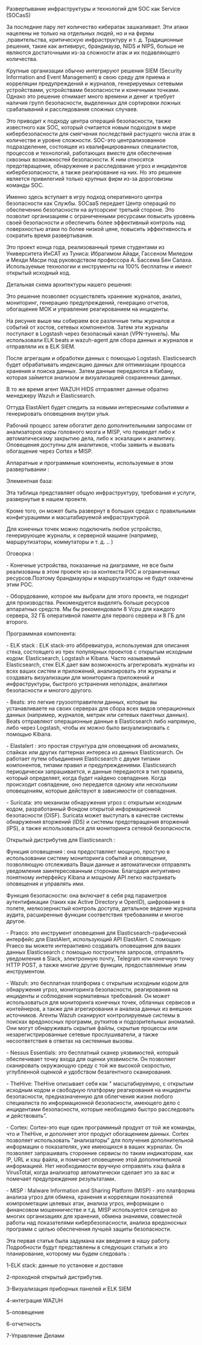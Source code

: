 Развертывание инфраструктуры и технологий для SOC как Service (SOCasS)

За последние пару лет количество кибератак зашкаливает. Эти атаки нацелены не только на отдельных людей, но и на фирмы ,правительства, критическую инфраструктуру и т. д. Традиционные решения, такие как антивирус, брандмауэр, NIDS и NIPS, больше не являются достаточными из-за сложности атак и их подавляющего количества.

Крупные организации обычно интегрируют решения SIEM (Security Information and Event Management) в свою среду для приема и корреляции предупреждений и журналов, генерируемых сетевыми устройствами, устройствами безопасности и конечными точками. Однако это решение отнимает много времени и денег и требует наличия групп безопасности, выделенных для сортировки ложных срабатываний и расследования сложных случаев.

Это приводит к подходу центра операций безопасности, также известного как SOC, который считается новым подходом в мире кибербезопасности для смягчения последствий растущего числа атак в количестве и уровне сложности. SOC-это централизованное подразделение, состоящее из квалифицированных специалистов, процессов и технологий, работающих вместе для обеспечения сквозных возможностей безопасности. К ним относятся предотвращение, обнаружение и расследование угроз и инцидентов кибербезопасности, а также реагирование на них. Но это решение является привилегией только крупных фирм из-за дороговизны команды SOC.

Именно здесь вступает в игру подход оперативного центра безопасности как Службы. SOCaaS передает Центр операций по обеспечению безопасности на аутсорсинг третьей стороне. Это позволит организациям с ограниченными ресурсами повысить уровень своей безопасности и обеспечить более эффективный контроль над поверхностью атаки по более низкой цене, повысить эффективность и сократить время развертывания.

Это проект конца года, реализованный тремя студентами из Университета ИнСАТ из Туниса: Ибрагимом Айади, Гассеном Миледом и Мехди Масри под руководством профессора А. Бассема Бен Салаха. Используемые технологии и инструменты на 100% бесплатны и имеют открытый исходный код.


 

Детальная схема архитектуры нашего решения:


 

Это решение позволяет осуществлять хранение журналов, анализ, мониторинг, генерацию предупреждений, генерацию отчетов, обогащение МОК и управление реагированием на инциденты.

На рисунке выше мы собираем все различные типы журналов и событий от хостов, сетевых компонентов. Затем эти журналы поступают в Logstash через безопасный канал (VPN-туннель). Мы использовали ELK beats и wazuh-agent для сбора данных и журналов и отправляли их в ELK SIEM.

После агрегации и обработки данных с помощью Logstash. Elasticsearch будет обрабатывать индексацию данных для оптимизации процесса хранения и поиска данных. Затем данные передаются в Кибану, которая займется анализом и визуализацией сохраненных данных.

В то же время агент WAZUH HIDS отправляет данные обратно менеджеру Wazuh и Elasticsearch.

Оттуда ElastAlert будет следить за новыми интересными событиями и генерировать оповещения внутри улья.

Рабочий процесс затем обогатит дело дополнительными запросами от анализаторов коры головного мозга и MISP, что приведет либо к автоматическому закрытию дела, либо к эскалации к аналитику. Оповещения доступны для аналитиков, чтобы заявить и вызвать обогащение через Cortex и MISP.


 

Аппаратные и программные компоненты, используемые в этом развертывании :

Элементная база:

Эта таблица представляет общую инфраструктуру, требования и услуги, развернутые в нашем проекте.

Кроме того, он может быть развернут в больших средах с правильными конфигурациями и масштабируемой инфраструктурой.

Для конечных точек можно подключить любое устройство, генерирующее журналы, к серверной машине (например, маршрутизаторы, коммутаторы и т. д. .. )


 

Оговорка :

\- Конечные устройства, показанные на диаграмме, не все были реализованы в этом проекте из-за контекста POC и ограниченных ресурсов.Поэтому брандмауэры и маршрутизаторы не будут охвачены этим POC.

\- Оборудование, которое мы выбрали для этого проекта, не подходит для производства. Рекомендуется выделять больше ресурсов аппаратных средств. Мы бы рекомендовали 8 Vcpu для каждого сервера, 32 ГБ оперативной памяти для первого сервера и 8 ГБ для второго.

Программная компонента:

\- ELK stack : ELK stack-это аббревиатура, используемая для описания стека, состоящего из трех популярных проектов с открытым исходным кодом: Elasticsearch, Logstash и Kibana. Часто называемый Elasticsearch, стек ELK дает вам возможность агрегировать журналы из всех ваших систем и приложений, анализировать эти журналы и создавать визуализации для мониторинга приложений и инфраструктуры, быстрого устранения неполадок, аналитики безопасности и многого другого.

\- Beats: это легкие грузоотправители данных, которые вы устанавливаете на своих серверах для сбора всех видов операционных данных (например, журналов, метрик или сетевых пакетных данных). Beats отправляют операционные данные в Elasticsearch либо напрямую, либо через Logstash, чтобы их можно было визуализировать с помощью Kibana.

\- Elastalert : это простая структура для оповещения об аномалиях, спайках или других паттернах интереса из данных Elasticsearch. Он работает путем объединения Elasticsearch с двумя типами компонентов, типами правил и предупреждениями. Elasticsearch периодически запрашивается, и данные передаются в тип правила, который определяет, когда будет найдено совпадение. Когда происходит совпадение, оно передается одному или нескольким оповещениям, которые действуют в зависимости от совпадения.

\- Suricata: это механизм обнаружения угроз с открытым исходным кодом, разработанный Фондом открытой информационной безопасности (OISF). Suricata может выступать в качестве системы обнаружения вторжений (IDS) и системы предотвращения вторжений (IPS), а также использоваться для мониторинга сетевой безопасности.

Открытый дистрибутив для Elasticsearch :

Функция оповещения : она предоставляет мощную, простую в использовании систему мониторинга событий и оповещения, позволяющую отслеживать Ваши данные и автоматически отправлять уведомления заинтересованным сторонам. Благодаря интуитивно понятному интерфейсу Kibana и мощному API легко настраивать оповещения и управлять ими.

Функция безопасности: она включает в себя ряд параметров аутентификации (таких как Active Directory и OpenID), шифрование в полете, мелкозернистый контроль доступа, детальное ведение журнала аудита, расширенные функции соответствия требованиям и многое другое.

\- Praeco: это инструмент оповещения для Elasticsearch-графический интерфейс для ElastAlert, использующий API ElastAlert. С помощью Praeco вы можете интерактивно создавать оповещения для ваших данных Elasticsearch с помощью построителя запросов, отправлять уведомления в Slack, электронную почту, Telegram или конечную точку HTTP POST, а также многие другие функции, предоставляемые этим инструментом.

\- Wazuh: это бесплатная платформа с открытым исходным кодом для обнаружения угроз, мониторинга безопасности, реагирования на инциденты и соблюдения нормативных требований. Он может использоваться для мониторинга конечных точек, облачных сервисов и контейнеров, а также для агрегирования и анализа данных из внешних источников. Агенты Wazuh сканируют контролируемые системы в поисках вредоносных программ, руткитов и подозрительных аномалий. Они могут обнаруживать скрытые файлы, скрытые процессы или незарегистрированные сетевые прослушиватели, а также несоответствия в ответах на системные вызовы.

\- Nessus Essentials: это бесплатный сканер уязвимостей, который обеспечивает точку входа для оценки уязвимости. Он позволяет сканировать окружающую среду с той же высокой скоростью, углубленной оценкой и удобством безагентного сканирования.

\- TheHive: TheHive описывает себя как " масштабируемую, с открытым исходным кодом и свободную платформу реагирования на инциденты безопасности, предназначенную для облегчения жизни любого специалиста по информационной безопасности, имеющего дело с инцидентами безопасности, которые необходимо быстро расследовать и действовать”.

\- Cortex: Cortex-это еще один программный продукт от той же команды, что и TheHive, и дополняет этот продукт обогащением данных. Cortex позволяет использовать "анализаторы" для получения дополнительной информации о показателях, уже имеющихся в ваших журналах. Он позволяет запрашивать сторонние сервисы по таким индикаторам, как IP, URL и хэш файла, и помечает оповещение этой дополнительной информацией. Нет необходимости вручную отправлять хэш файла в VirusTotal, когда анализатор автоматически сделает это за вас и помечает предупреждение результатами.

\- MISP : Malware Information and Sharing Platform (MISP) - это платформа анализа угроз для обмена, хранения и корреляции показателей компрометации целевых атак, анализа угроз, информации о финансовом мошенничестве и т.д. MISP используется сегодня во многих организациях для хранения, обмена знаниями, совместной работы над показателями кибербезопасности, анализа вредоносных программ с целью обеспечения лучшей защиты безопасности.


 

Эта первая статья была задумана как введение в нашу работу. Подробности будут представлены в следующих статьях и это планирование, которому мы будем следовать :

1-ELK stack: данные по установке и доставке

2-проходной открытый дистрибутив.

3-Визуализация приборных панелей и ELK SIEM

4-интеграция WAZUH

5-оповещение

6-отчетность

7-Управление Делами